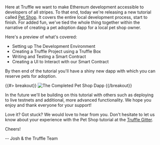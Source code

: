 Here at Truffle we want to make Ethereum development accessible to developers of all stripes. To that end, today we're releasing a new tutorial called [Pet Shop](/tutorials/pet-shop). It covers the entire local development process, start to finish. For added fun, we've tied the whole thing together within the narrative of creating a pet adoption dapp for a local pet shop owner.

Here's a preview of what's covered:

*   Setting up The Development Environment
*   Creating a Truffle Project using a Truffle Box
*   Writing and Testing a Smart Contract
*   Creating a UI to Interact with our Smart Contract

By then end of the tutorial you'll have a shiny new dapp with which you can reserve pets for adoption.

{{#> breakout}}
  ![The Completed Pet Shop Dapp](/img/blog/learn-ethereum-the-fun-way-with-our-pet-shop-tutorial/pet-shop-preview.jpeg "The completed dapp.")
{{/breakout}}

In the future we'll be building on this tutorial with others such as deploying to live testnets and additional, more advanced functionality. We hope you enjoy and thank everyone for your support!

Love it? Got stuck? We would love to hear from you. Don't hesitate to let us know about your experience with the Pet Shop tutorial at the [Truffle Gitter](http://gitter.im/Consensys/truffle).

Cheers!

-- Josh & the Truffle Team
